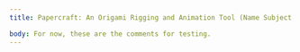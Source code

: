 ```yaml
---
title: Papercraft: An Origami Rigging and Animation Tool (Name Subject to Change)

body: For now, these are the comments for testing.
---
```


